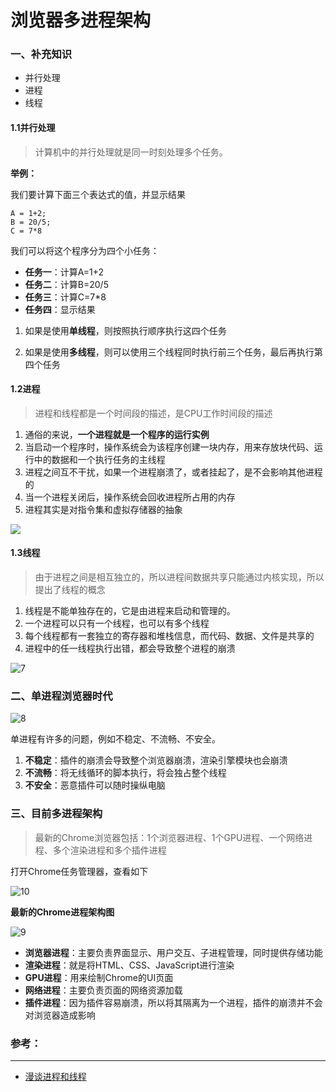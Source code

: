 # 浏览器多进程架构

### 一、补充知识

* 并行处理
* 进程
* 线程

#### 1.1并行处理

> 计算机中的并行处理就是同一时刻处理多个任务。

**举例：**

我们要计算下面三个表达式的值，并显示结果

```
A = 1+2;
B = 20/5;
C = 7*8
```

我们可以将这个程序分为四个小任务：

* **任务一**：计算A=1+2
* **任务二**：计算B=20/5
* **任务三**：计算C=7*8
* **任务四**：显示结果

1. 如果是使用**单线程**，则按照执行顺序执行这四个任务

2. 如果是使用**多线程**，则可以使用三个线程同时执行前三个任务，最后再执行第四个任务

#### 1.2进程

> 进程和线程都是一个时间段的描述，是CPU工作时间段的描述

1. 通俗的来说，**一个进程就是一个程序的运行实例**
2. 当启动一个程序时，操作系统会为该程序创建一块内存，用来存放块代码、运行中的数据和一个执行任务的主线程
3. 进程之间互不干扰，如果一个进程崩溃了，或者挂起了，是不会影响其他进程的
4. 当一个进程关闭后，操作系统会回收进程所占用的内存
5. 进程其实是对指令集和虚拟存储器的抽象

![](https://user-gold-cdn.xitu.io/2018/4/20/162e0940cbe7782f?imageView2/0/w/1280/h/960/format/webp/ignore-error/1)

####  1.3线程

> 由于进程之间是相互独立的，所以进程间数据共享只能通过内核实现，所以提出了线程的概念

1. 线程是不能单独存在的，它是由进程来启动和管理的。
2. 一个进程可以只有一个线程，也可以有多个线程
3. 每个线程都有一套独立的寄存器和堆栈信息，而代码、数据、文件是共享的
4. 进程中的任一线程执行出错，都会导致整个进程的崩溃

![7](E:\1-github博客\blog\images\7.png)

### 二、单进程浏览器时代

![8](E:\1-github博客\blog\images\8.png)

单进程有许多的问题，例如不稳定、不流畅、不安全。

1. **不稳定**：插件的崩溃会导致整个浏览器崩溃，渲染引擎模块也会崩溃
2. **不流畅**：将无线循环的脚本执行，将会独占整个线程
3. **不安全**：恶意插件可以随时操纵电脑

### 三、目前多进程架构

> 最新的Chrome浏览器包括：1个浏览器进程、1个GPU进程、一个网络进程、多个渲染进程和多个插件进程

打开Chrome任务管理器，查看如下

![10](E:\1-github博客\blog\images\10.png)

**最新的Chrome进程架构图**

![9](E:\1-github博客\blog\images\9.png)

* **浏览器进程**：主要负责界面显示、用户交互、子进程管理，同时提供存储功能
* **渲染进程**：就是将HTML、CSS、JavaScript进行渲染
* **GPU进程**：用来绘制Chrome的UI页面
* **网络进程**：主要负责页面的网络资源加载
* **插件进程**：因为插件容易崩溃，所以将其隔离为一个进程，插件的崩溃并不会对浏览器造成影响



### 参考：

***

* [漫谈进程和线程]( https://juejin.im/post/5ad93c63518825673a20178c#heading-1 )